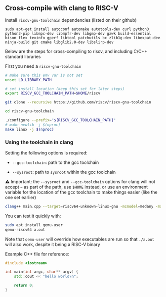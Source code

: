 ## Cross-compile with clang to RISC-V

Install `riscv-gnu-toolchain` dependencies (listed on their github)

```
sudo apt-get install autoconf automake autotools-dev curl python3 python3-pip libmpc-dev libmpfr-dev libgmp-dev gawk build-essential bison flex texinfo gperf libtool patchutils bc zlib1g-dev libexpat-dev ninja-build git cmake libglib2.0-dev libslirp-dev
```

Below are the steps for cross-compiling to riscv, and including C/C++ standard libraries

First you need a `riscv-gnu-toolchain` 

```bash
# make sure this env var is not set
unset LD_LIBRARY_PATH

# set install location (keep this set for later steps)
export RISCV_GCC_TOOLCHAIN_PATH=$HOME/riscv

git clone --recursive https://github.com/riscv/riscv-gnu-toolchain

cd riscv-gnu-toolchain

./configure --prefix="${RISCV_GCC_TOOLCHAIN_PATH}"
# make newlib -j $(nproc)
make linux -j $(nproc)
```

### Using the toolchain in clang

Setting the following options is required:
- `--gcc-toolchain`: path to the gcc toolchain

- `--sysroot`: path to `sysroot` within the gcc toolchain

:warning: Important: the `--sysroot` and `--gcc-toolchain` options for clang will not accept `~` as part of the path, use `$HOME` instead, or use an environment variable for the location of the gcc toolchain to make things easier (like the one set earlier)

```bash
clang++ main.cpp --target=riscv64-unknown-linux-gnu -mcmodel=medany -march=rv64g -mabi=lp64d --sysroot=$RISCV_GCC_TOOLCHAIN_PATH/sysroot --gcc-toolchain=$RISCV_GCC_TOOLCHAIN_PATH -static
```

You can test it quickly with:
```bash
sudo apt install qemu-user
qemu-riscv64 a.out
```

Note that `qemu-user` will override how executables are run so that `./a.out` will also work, despite it being a RISC-V binary

Example C++ file for reference:
```c++
#include <iostream>

int main(int argc, char** argv) {
    std::cout << "hello world\n";

    return 0;
}
```
